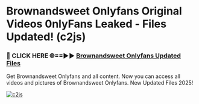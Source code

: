 # Brownandsweet Onlyfans Original Videos 0nlyFans Leaked - Files Updated! (c2js)

<h3>🔴 CLICK HERE 🌐==►► <a href="https://tinyurl.com/ehrbuxhb" rel="nofollow">Brownandsweet Onlyfans Updated Files</a></h3>

Get Brownandsweet Onlyfans and all content. Now you can access all videos and pictures of Brownandsweet Onlyfans. New Updated Files 2025!

[![c2js](https://i.imgur.com/lVYEuWS.gif)](https://tinyurl.com/ehrbuxhb)
